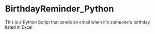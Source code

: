 # BirthdayReminder_Python
This is a Python Script that sends an email when it's someone's birthday listed in Excel
